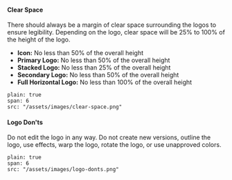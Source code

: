 #### **Clear Space**  

There should always be a margin of clear space surrounding the logos to ensure legibility. Depending on the logo, clear space will be 25% to 100% of the height of the logo. 

- **Icon:**  No less than 50% of the overall height 
- **Primary Logo:** No less than 50% of the overall height
- **Stacked Logo:**  No less than 25% of the overall height 
- **Secondary Logo:**  No less than 50% of the overall height 
- **Full Horizontal Logo:** No less than 100% of the overall height  


```image
plain: true
span: 6
src: "/assets/images/clear-space.png"
```

#### **Logo Don'ts**  

Do not edit the logo in any way. Do not create new versions, outline the logo, use effects, warp the logo, rotate the logo, or use unapproved colors. 

```image
plain: true
span: 6
src: "/assets/images/logo-donts.png"
```